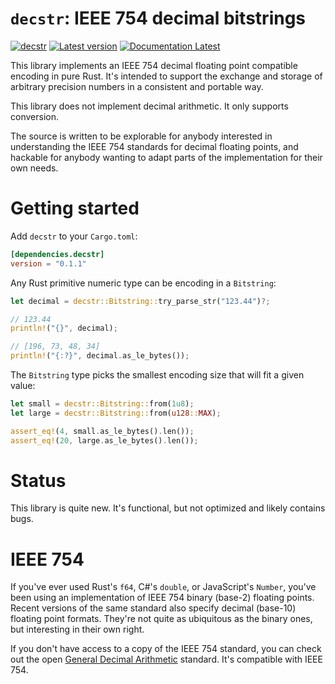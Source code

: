 # `decstr`: IEEE 754 decimal bitstrings

[![decstr](https://github.com/KodrAus/decstr/actions/workflows/ci.yml/badge.svg)](https://github.com/KodrAus/decstr/actions/workflows/ci.yml)
[![Latest version](https://img.shields.io/crates/v/decstr.svg)](https://crates.io/crates/decstr)
[![Documentation Latest](https://docs.rs/decstr/badge.svg)](https://docs.rs/decstr)

This library implements an IEEE 754 decimal floating point compatible encoding in pure Rust. It's intended to support the exchange and storage of arbitrary precision numbers in a consistent and portable way.

This library does not implement decimal arithmetic. It only supports conversion.

The source is written to be explorable for anybody interested in understanding the IEEE 754 standards for decimal floating points, and hackable for anybody wanting to adapt parts of the implementation for their own needs.

# Getting started

Add `decstr` to your `Cargo.toml`:

```toml
[dependencies.decstr]
version = "0.1.1"
```

Any Rust primitive numeric type can be encoding in a `Bitstring`:

```rust
let decimal = decstr::Bitstring::try_parse_str("123.44")?;

// 123.44
println!("{}", decimal);

// [196, 73, 48, 34]
println!("{:?}", decimal.as_le_bytes());
```

The `Bitstring` type picks the smallest encoding size that will fit a given value:

```rust
let small = decstr::Bitstring::from(1u8);
let large = decstr::Bitstring::from(u128::MAX);

assert_eq!(4, small.as_le_bytes().len());
assert_eq!(20, large.as_le_bytes().len());
```

# Status

This library is quite new. It's functional, but not optimized and likely contains bugs.

# IEEE 754

If you've ever used Rust's `f64`, C#'s `double`, or JavaScript's `Number`, you've been using an implementation of IEEE 754 binary (base-2) floating points. Recent versions of the same standard also specify decimal (base-10) floating point formats. They're not quite as ubiquitous as the binary ones, but interesting in their own right.

If you don't have access to a copy of the IEEE 754 standard, you can check out the open [General Decimal Arithmetic](https://speleotrove.com/decimal/) standard. It's compatible with IEEE 754.
